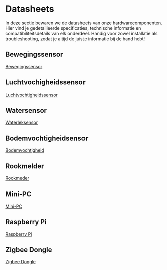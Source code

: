 # Datasheets
In deze sectie bewaren we de datasheets van onze hardwarecomponenten.
Hier vind je gedetailleerde specificaties, technische informatie en compatibiliteitsdetails van elk onderdeel.
Handig voor zowel installatie als troubleshooting, zodat je altijd de juiste informatie bij de hand hebt!

## Bewegingssensor
[Bewegingssensor](/Datasheets/Beweegsensor)

## Luchtvochigheidssensor
[Luchtvochtigheidssensor](/Datasheets/Luchtvochtigheid)

## Watersensor
[Waterleksensor](/Datasheets/Waterleksensor)

## Bodemvochtigheidsensor
[Bodemvochtigheid](/Datasheets/bodemvochtigheid)

## Rookmelder
[Rookmeder](/Datasheets/Rookmelder)

## Mini-PC
[Mini-PC](/Datasheets/Mini-Pc)

## Raspberry Pi
[Raspberry Pi](/Datasheets/Raspberry_Pi)

## Zigbee Dongle
[Zigbee Dongle](/Datasheets/Zigbeedongle)

